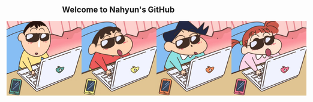 ## Welcome to Nahyun's GitHub

<div style="display: flex; justify-content: center; align-items: center; gap: 0;">
  <img src="image1.jpg" width="250" height="200" style="margin: 0; padding: 0; border: 0;">
  <img src="image2.jpg" width="250" height="200" style="margin: 0; padding: 0; border: 0;">
  <img src="image3.jpg" width="250" height="200" style="margin: 0; padding: 0; border: 0;">
  <img src="image4.jpg" width="250" height="200" style="margin: 0; padding: 0; border: 0;">
</div>

<!--
**kim3340/kim3340** is a ✨ _special_ ✨ repository because its `README.md` (this file) appears on your GitHub profile.

Here are some ideas to get you started:

- 🔭 I’m currently working on ...
- 🌱 I’m currently learning ...
- 👯 I’m looking to collaborate on ...
- 🤔 I’m looking for help with ...
- 💬 Ask me about ...
- 📫 How to reach me: ...
- 😄 Pronouns: ...
- ⚡ Fun fact: ...
-->
